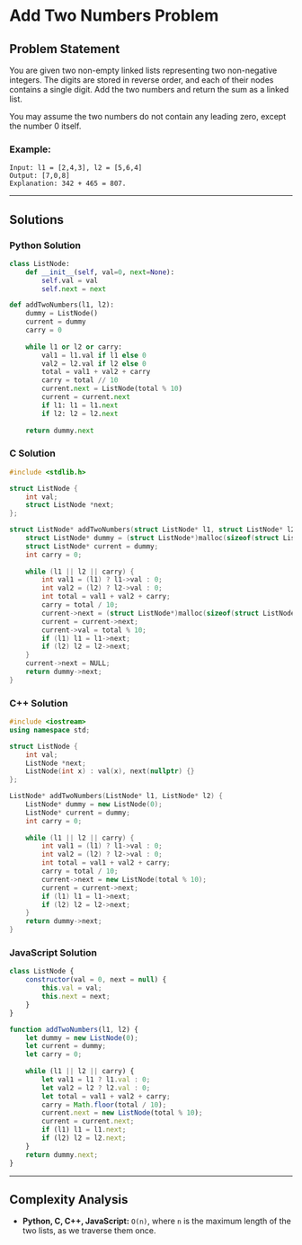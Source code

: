 # Add Two Numbers Problem

## Problem Statement
You are given two non-empty linked lists representing two non-negative integers. The digits are stored in reverse order, and each of their nodes contains a single digit. Add the two numbers and return the sum as a linked list.

You may assume the two numbers do not contain any leading zero, except the number 0 itself.

### Example:
```plaintext
Input: l1 = [2,4,3], l2 = [5,6,4]
Output: [7,0,8]
Explanation: 342 + 465 = 807.
```

---

## Solutions

### Python Solution
```python
class ListNode:
    def __init__(self, val=0, next=None):
        self.val = val
        self.next = next

def addTwoNumbers(l1, l2):
    dummy = ListNode()
    current = dummy
    carry = 0
    
    while l1 or l2 or carry:
        val1 = l1.val if l1 else 0
        val2 = l2.val if l2 else 0
        total = val1 + val2 + carry
        carry = total // 10
        current.next = ListNode(total % 10)
        current = current.next
        if l1: l1 = l1.next
        if l2: l2 = l2.next
    
    return dummy.next
```

### C Solution
```c
#include <stdlib.h>

struct ListNode {
    int val;
    struct ListNode *next;
};

struct ListNode* addTwoNumbers(struct ListNode* l1, struct ListNode* l2) {
    struct ListNode* dummy = (struct ListNode*)malloc(sizeof(struct ListNode));
    struct ListNode* current = dummy;
    int carry = 0;
    
    while (l1 || l2 || carry) {
        int val1 = (l1) ? l1->val : 0;
        int val2 = (l2) ? l2->val : 0;
        int total = val1 + val2 + carry;
        carry = total / 10;
        current->next = (struct ListNode*)malloc(sizeof(struct ListNode));
        current = current->next;
        current->val = total % 10;
        if (l1) l1 = l1->next;
        if (l2) l2 = l2->next;
    }
    current->next = NULL;
    return dummy->next;
}
```

### C++ Solution
```cpp
#include <iostream>
using namespace std;

struct ListNode {
    int val;
    ListNode *next;
    ListNode(int x) : val(x), next(nullptr) {}
};

ListNode* addTwoNumbers(ListNode* l1, ListNode* l2) {
    ListNode* dummy = new ListNode(0);
    ListNode* current = dummy;
    int carry = 0;
    
    while (l1 || l2 || carry) {
        int val1 = (l1) ? l1->val : 0;
        int val2 = (l2) ? l2->val : 0;
        int total = val1 + val2 + carry;
        carry = total / 10;
        current->next = new ListNode(total % 10);
        current = current->next;
        if (l1) l1 = l1->next;
        if (l2) l2 = l2->next;
    }
    return dummy->next;
}
```

### JavaScript Solution
```javascript
class ListNode {
    constructor(val = 0, next = null) {
        this.val = val;
        this.next = next;
    }
}

function addTwoNumbers(l1, l2) {
    let dummy = new ListNode(0);
    let current = dummy;
    let carry = 0;
    
    while (l1 || l2 || carry) {
        let val1 = l1 ? l1.val : 0;
        let val2 = l2 ? l2.val : 0;
        let total = val1 + val2 + carry;
        carry = Math.floor(total / 10);
        current.next = new ListNode(total % 10);
        current = current.next;
        if (l1) l1 = l1.next;
        if (l2) l2 = l2.next;
    }
    return dummy.next;
}
```

---

## Complexity Analysis
- **Python, C, C++, JavaScript:** `O(n)`, where `n` is the maximum length of the two lists, as we traverse them once.
